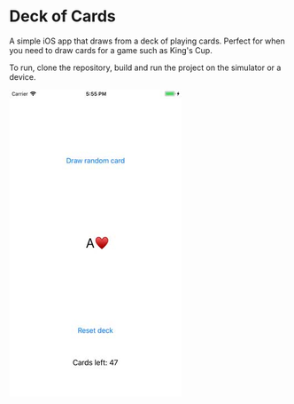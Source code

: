 # Deck of Cards
A simple iOS app that draws from a deck of playing cards. Perfect for when you need to draw cards for a game such as King's Cup. 

To run, clone the repository, build and run the project on the simulator or a device.

![Sample Screenshot](Screenshot.jpg?raw=true)
